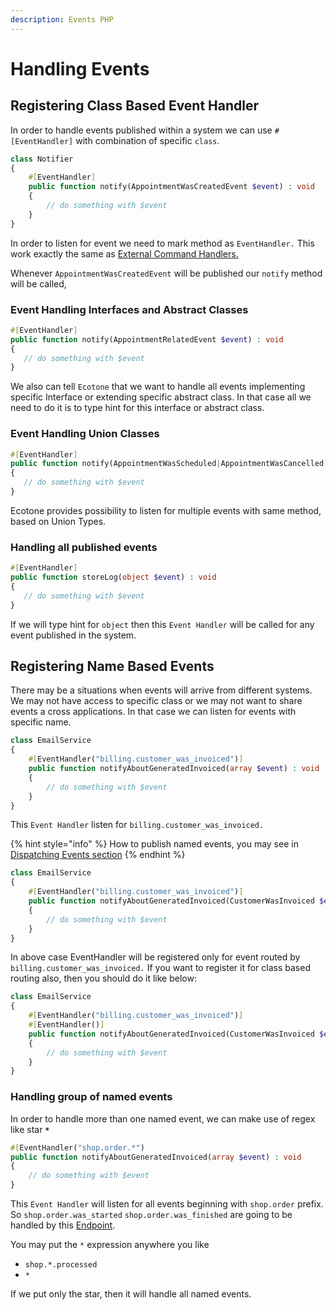 ```yaml
---
description: Events PHP
---
```


# Handling Events

## Registering Class Based Event Handler

In order to handle events published within a system we can use  `#[EventHandler]` with combination of specific `class`.

```php
class Notifier
{
    #[EventHandler] 
    public function notify(AppointmentWasCreatedEvent $event) : void
    {
        // do something with $event
    }
}
```

In order to listen for event we need to mark method as `EventHandler.` This work exactly the same as [External Command Handlers.](../command-handling/external-command-handlers.md)

Whenever `AppointmentWasCreatedEvent` will be published our `notify` method will be called,

### Event Handling Interfaces and Abstract Classes

```php
#[EventHandler]
public function notify(AppointmentRelatedEvent $event) : void
{
   // do something with $event
}
```

We also can tell `Ecotone` that we want to handle all events implementing specific Interface or extending specific abstract class. In that case all we need to do it is to type hint for this interface or abstract class. 

### Event Handling Union Classes

```php
#[EventHandler]
public function notify(AppointmentWasScheduled|AppointmentWasCancelled $event) : void
{
   // do something with $event
}
```

Ecotone provides possibility to listen for multiple events with same method, based on Union Types.

### Handling all published events

```php
#[EventHandler]
public function storeLog(object $event) : void
{
   // do something with $event
}
```

If we will type hint for `object` then this `Event Handler` will be called for any event published in the system.

## Registering Name Based Events

There may be a situations when events will arrive from different systems. We may not have access to specific class or we may not want to share events a cross applications. In that case we can listen for events with specific name. 

```php
class EmailService
{
    #[EventHandler("billing.customer_was_invoiced")] 
    public function notifyAboutGeneratedInvoiced(array $event) : void
    {
        // do something with $event
    }
}
```

This `Event Handler` listen for `billing.customer_was_invoiced.` 

{% hint style="info" %}
How to publish named events, you may see in [Dispatching Events section](dispatching-events.md)
{% endhint %}

```php
class EmailService
{
    #[EventHandler("billing.customer_was_invoiced")] 
    public function notifyAboutGeneratedInvoiced(CustomerWasInvoiced $event) : void
    {
        // do something with $event
    }
}
```

In above case EventHandler will be registered only for event routed by `billing.customer_was_invoiced.` If you want to register it for class based routing also, then you should do it like below:

```php
class EmailService
{
    #[EventHandler("billing.customer_was_invoiced")] 
    #[EventHandler()]
    public function notifyAboutGeneratedInvoiced(CustomerWasInvoiced $event) : void
    {
        // do something with $event
    }
}
```

### Handling group of named events

In order to handle more than one named event, we can make use of regex like star **`*`**

```php
#[EventHandler("shop.order.*")
public function notifyAboutGeneratedInvoiced(array $event) : void
{
    // do something with $event
}
```

This `Event Handler` will listen for all events beginning with `shop.order` prefix. So `shop.order.was_started` `shop.order.was_finished` are going to be handled by this [Endpoint](../../messaging/messaging-concepts/message-endpoint/).  


You may put the `*` expression anywhere you like

* `shop.*.processed`
* `*`

If we put only the star, then it will handle all named events. 


